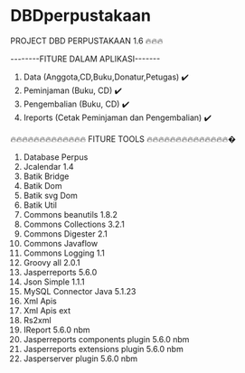 # DBDperpustakaan

PROJECT DBD PERPUSTAKAAN 1.6 🔥🔥🔥

--------FITURE DALAM APLIKASI-------

1. Data (Anggota,CD,Buku,Donatur,Petugas) ✔️
2. Peminjaman (Buku, CD) ✔️
3. Pengembalian (Buku, CD) ✔️
4. Ireports (Cetak Peminjaman dan Pengembalian) ✔️




🔥🔥🔥🔥🔥🔥🔥🔥🔥🔥🔥🔥🔥 FITURE TOOLS 🔥🔥🔥🔥🔥🔥🔥🔥🔥🔥🔥🔥🔥🔥�

1. Database Perpus                         
2. Jcalendar 1.4                          
3. Batik Bridge                            
4. Batik Dom                              
5. Batik svg Dom                         
6. Batik Util                            
7. Commons beanutils 1.8.2                
8. Commons Collections 3.2.1              
9. Commons Digester 2.1                    
10. Commons Javaflow                       
11. Commons Logging 1.1
12. Groovy all 2.0.1
13. Jasperreports 5.6.0
14. Json Simple 1.1.1
15. MySQL Connector Java 5.1.23
16. Xml Apis
17. Xml Apis ext 
18. Rs2xml
19. IReport 5.6.0 nbm
20. Jasperreports components plugin 5.6.0 nbm
21. Jasperreports extensions plugin 5.6.0 nbm
22. Jasperserver plugin 5.6.0 nbm

